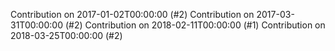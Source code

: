 Contribution on 2017-01-02T00:00:00 (#2)
Contribution on 2017-03-31T00:00:00 (#2)
Contribution on 2018-02-11T00:00:00 (#1)
Contribution on 2018-03-25T00:00:00 (#2)
